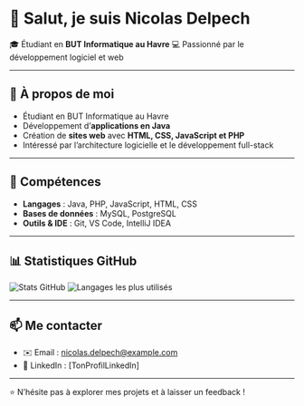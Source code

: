 # 👋 Salut, je suis Nicolas Delpech

🎓 Étudiant en **BUT Informatique au Havre**
💻 Passionné par le développement logiciel et web

---

## 🚀 À propos de moi

* Étudiant en BUT Informatique au Havre
* Développement d’**applications en Java**
* Création de **sites web** avec **HTML, CSS, JavaScript et PHP**
* Intéressé par l’architecture logicielle et le développement full-stack

---

## 🔧 Compétences

* **Langages** : Java, PHP, JavaScript, HTML, CSS
* **Bases de données** : MySQL, PostgreSQL
* **Outils & IDE** : Git, VS Code, IntelliJ IDEA

---

## 📊 Statistiques GitHub

![Stats GitHub](https://github-readme-stats.vercel.app/api?username=nicod1601\&show_icons=true\&theme=tokyonight)
![Langages les plus utilisés](https://github-readme-stats.vercel.app/api/top-langs/?username=nicod1601\&layout=compact\&theme=tokyonight)

---

## 📫 Me contacter

* ✉️ Email : [nicolas.delpech@example.com](mailto:nicolas.delpech@example.com)
* 💼 LinkedIn : [TonProfilLinkedIn]

---

⭐ N’hésite pas à explorer mes projets et à laisser un feedback !
